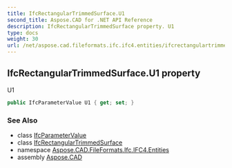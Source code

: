 ```yaml
---
title: IfcRectangularTrimmedSurface.U1
second_title: Aspose.CAD for .NET API Reference
description: IfcRectangularTrimmedSurface property. U1
type: docs
weight: 30
url: /net/aspose.cad.fileformats.ifc.ifc4.entities/ifcrectangulartrimmedsurface/u1/
---
```

## IfcRectangularTrimmedSurface.U1 property

U1

```csharp
public IfcParameterValue U1 { get; set; }
```

### See Also

* class [IfcParameterValue](../../../aspose.cad.fileformats.ifc.ifc4.types/ifcparametervalue/)
* class [IfcRectangularTrimmedSurface](../)
* namespace [Aspose.CAD.FileFormats.Ifc.IFC4.Entities](../../ifcrectangulartrimmedsurface/)
* assembly [Aspose.CAD](../../../)


